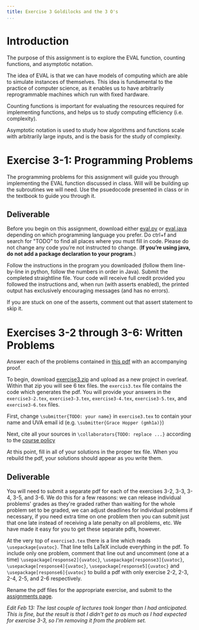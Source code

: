 ```yaml
---
title: Exercise 3 Goldilocks and the 3 O's
...
```


# Introduction

The purpose of this assignment is to explore the EVAL function, counting functions, and asymptotic notation. 

The idea of EVAL is that we can have models of computing which are able to simulate instances of themselves. This idea is fundamental to the practice of computer science, as it enables us to have arbitrarily reprogrammable machines which run with fixed hardware.

Counting functions is important for evaluating the resources required for implementing functions, and helps us to study computing efficiency (i.e. complexity).

Asymptotic notation is used to study how algorithms and functions scale with 
arbitrarily large inputs, and is the basis for the study of complexity.


# Exercise 3-1: Programming Problems

The programming problems for this assignment will guide you through implementing the EVAL function discussed in class. Will will be building up the subroutines we will need. Use the psuedocode presented in class or in the textbook to guide you through it.


## Deliverable

Before you begin on this assignment, download either [eval.py](/files/exercises/exercise3_python/eval.py) or [eval.java](/files/exercises/exercise3_java/eval.java) depending on which programming language you prefer. Do ctrl+f and search for "TODO" to find all places where you must fill in code. Please do not change any code you’re not instructed to change. (**If you’re using java, do not add a package declaration to your program.**)

Follow the instructions in the program you downloaded (follow them line-by-line in python, follow the numbers in order in Java). Submit the completed straightline file. Your code will receive full credit provided you followed the instructions and, when run (with asserts enabled), the printed output has exclusively encouraging messages (and has no errors).

If you are stuck on one of the asserts, comment out that assert statement to skip it.


# Exercises 3-2 through 3-6: Written Problems

Answer each of the problems contained in [this pdf](/files/exercises/exercise3.pdf) with an accompanying proof.

To begin, download [exercise3.zip](/files/exercises/exercise3.zip) and upload as a new project in overleaf. Within that zip you will see 6 tex files. the `exercis3.tex` file contains the code which generates the pdf. You will provide your answers in the `exercise3-2.tex`, `exercise3-3.tex`, `exercise3-4.tex`, `exercise3-5.tex`, and `exercise3-6.tex` files. 

First, change `\submitter{TODO: your name}` in `exercise3.tex` to contain your name and UVA email id (e.g. `\submitter{Grace Hopper (gmh1a)}`)

Next, cite all your sources in `\collaborators{TODO: replace ...}` according to the [course policy](https://www.cs.virginia.edu/~njb2b/cstheory/s2020/syllabus.html#no-plagiarism-nor-anything-like-it)

At this point, fill in all of your solutions in the proper tex file. When you rebuild the pdf, your solutions should appear as you write them.


## Deliverable

You will need to submit a separate pdf for each of the exercises 3-2, 3-3, 3-4, 3-5, and 3-6. We do this for a few reasons: we can release individual problems' grades as they're graded rather than waiting for the whole problem set to be graded, we can adjust deadlines for individual problems if necessary, if you need extra time on one problem then you can submit just that one late instead of receiving a late penalty on all problems, etc.  We have made it easy for you to get these separate pdfs, however.

At the very top of `exercise3.tex` there is a line which reads `\usepackage{uvatoc}`. That line tells LaTeX include everything in the pdf. To include only one problem, comment that line out and uncomment (one at a time) `\usepackage[response2]{uvatoc}`, `\usepackage[response3]{uvatoc}`, `\usepackage[response4]{uvatoc}`, `\usepackage[response5]{uvatoc}` and `\usepackage[response6]{uvatoc}` to build a pdf with only exercise 2-2, 2-3, 2-4, 2-5, and 2-6 respectively.

Rename the pdf files for the appropriate exercise, and submit to the [assignments page](https://kytos.cs.virginia.edu/cstheory).

*Edit Feb 13: The last couple of lectures took longer than I had anticipated. This is fine, but the result is that I didn't get to as much as I had expected for exercise 3-3, so I'm removing it from the problem set.*

